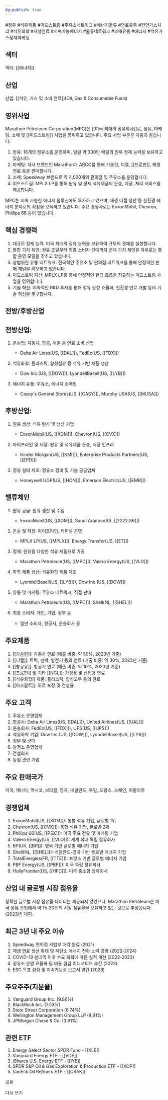 ```yaml
---
dg-publish: true
---
```

#정유 #석유제품 #미드스트림 #주유소네트워크 #에너지물류 #연료유통 #천연가스처리 #석유화학 #재생연료 #지속가능에너지 #물류네트워크 #소매유통 #에너지 #석유가스정제마케팅

## 섹터

섹터: [[에너지]]

## 산업

산업: [[석유, 가스 및 소비 연료]](Oil, Gas & Consumable Fuels)

## 영위사업

Marathon Petroleum Corporation(MPC)은 [[미국 최대의 정유회사]]로, 정유, 마케팅, 소매 및 [[미드스트림]] 사업을 영위하고 있습니다. 주요 사업 부문은 다음과 같습니다:

1. 정유: 16개의 정유소를 운영하며, 일일 약 300만 배럴의 원유 정제 능력을 보유하고 있습니다.
2. 마케팅: 자사 브랜드인 Marathon과 ARCO를 통해 가솔린, 디젤, [[프로판]], 재생 연료 등을 판매합니다.
3. 소매: Speedway 브랜드로 약 4,000개의 편의점 및 주유소를 운영합니다.
4. 미드스트림: MPLX LP를 통해 원유 및 정제 석유제품의 운송, 저장, 처리 서비스를 제공합니다.

MPC는 지속 가능한 에너지 솔루션에도 투자하고 있으며, 재생 디젤 생산 등 친환경 에너지 분야로의 확장을 모색하고 있습니다. 주요 경쟁사로는 ExxonMobil, Chevron, Phillips 66 등이 있습니다.

## 핵심 경쟁력

1. 대규모 정제 능력: 미국 최대의 정유 능력을 보유하여 규모의 경제를 실현합니다.
2. 통합 가치 체인: 원유 조달부터 최종 소비자 판매까지 전체 가치 체인을 아우르는 통합 운영 모델을 갖추고 있습니다.
3. 광범위한 유통 네트워크: 전국적인 주유소 및 편의점 네트워크를 통해 안정적인 판매 채널을 확보하고 있습니다.
4. 미드스트림 자산: MPLX LP를 통해 안정적인 현금 흐름을 창출하는 미드스트림 사업을 영위합니다.
5. 기술 혁신: 지속적인 R&D 투자를 통해 정유 공정 효율화, 친환경 연료 개발 등의 기술 혁신을 추구합니다.

## 전방/후방산업

## 전방산업:

1. 운송업: 자동차, 항공, 해운 등 연료 소비 산업
    
    - Delta Air Lines(US, [[DAL]]), FedEx(US, [[FDX]])
    
2. 석유화학: 플라스틱, 합성섬유 등 석유 기반 제품 생산
    
    - Dow Inc.(US, [[DOW]]), LyondellBasell(US, [[LYB]])
    
3. 에너지 유통: 주유소, 에너지 소매업
    
    - Casey's General Stores(US, [[CASY]]), Murphy USA(US, [[MUSA]])
    

## 후방산업:

1. 원유 생산: 석유 탐사 및 생산 기업
    
    - ExxonMobil(US, [[XOM]]), Chevron(US, [[CVX]])
    
2. 파이프라인 및 저장: 원유 및 석유제품 운송, 저장 인프라
    
    - Kinder Morgan(US, [[KMI]]), Enterprise Products Partners(US, [[EPD]])
    
3. 정유 설비 제조: 정유소 장비 및 기술 공급업체
    
    - Honeywell UOP(US, [[HON]]), Emerson Electric(US, [[EMR]])
    

## 밸류체인

1. 원유 공급: 원유 생산 및 수입
    
    - ExxonMobil(US, [[XOM]]), Saudi Aramco(SA, [[2222.SR]])
    
2. 운송 및 저장: 파이프라인, 터미널 운영
    
    - MPLX LP(US, [[MPLX]]), Energy Transfer(US, [[ET]])
    
3. 정제: 원유를 다양한 석유 제품으로 가공
    
    - Marathon Petroleum(US, [[MPC]]), Valero Energy(US, [[VLO]])
    
4. 화학 제품 생산: 석유화학 제품 제조
    
    - LyondellBasell(US, [[LYB]]), Dow Inc.(US, [[DOW]])
    
5. 유통 및 마케팅: 주유소 네트워크, 직접 판매
    
    - Marathon Petroleum(US, [[MPC]]), Shell(NL, [[SHEL]])
    
6. 최종 소비자: 개인, 기업, 정부 등
    
    - 일반 소비자, 항공사, 운송회사 등
    

## 주요제품

1. [[가솔린]]: 자동차 연료 (매출 비중: 약 50%, 2023년 기준)
2. [[디젤]]: 트럭, 선박, 발전기 등의 연료 (매출 비중: 약 30%, 2023년 기준)
3. [[항공유]]: 항공기 연료 (매출 비중: 약 10%, 2023년 기준)
4. [[프로판]] 및 기타 [[NGL]]: 가정용 및 산업용 연료
5. [[석유화학]] 제품: 플라스틱, 합성고무 등의 원료
6. [[아스팔트]]: 도로 포장 및 건설용

## 주요 고객

1. 주유소 운영업체
2. 항공사: Delta Air Lines(US, [[DAL]]), United Airlines(US, [[UAL]])
3. 운송회사: FedEx(US, [[FDX]]), UPS(US, [[UPS]])
4. 석유화학 기업: Dow Inc.(US, [[DOW]]), LyondellBasell(US, [[LYB]])
5. 정부 및 군대
6. 발전소 운영업체
7. 건설회사
8. 농업 관련 기업

## 주요 판매국가

미국, 캐나다, 멕시코, 브라질, 영국, 네덜란드, 독일, 프랑스, 스페인, 이탈리아

## 경쟁업체

1. ExxonMobil(US, [[XOM]]): 통합 석유 기업, 글로벌 1위
2. Chevron(US, [[CVX]]): 통합 석유 기업, 글로벌 2위
3. Phillips 66(US, [[PSX]]): 미국 주요 정유 및 마케팅 기업
4. Valero Energy(US, [[VLO]]): 세계 최대 독립 정유회사
5. BP(UK, [[BP]]): 영국 기반 글로벌 에너지 기업
6. Shell(NL, [[SHEL]]): 네덜란드-영국 기반 글로벌 에너지 기업
7. TotalEnergies(FR, [[TTE]]): 프랑스 기반 글로벌 에너지 기업
8. PBF Energy(US, [[PBF]]): 미국 독립 정유회사
9. HollyFrontier(US, [[HFC]]): 미국 중소형 정유회사

## 산업 내 글로벌 시장 점유율

정확한 글로벌 시장 점유율 데이터는 제공되지 않았으나, Marathon Petroleum은 미국 정유 산업에서 약 15-20%의 시장 점유율을 보유하고 있는 것으로 추정됩니다 (2023년 기준).

## 최근 3년 내 주요 이슈

1. Speedway 편의점 사업부 매각 완료 (2021)
2. 재생 연료 생산 확대 및 저탄소 에너지 전환 노력 강화 (2022-2024)
3. COVID-19 팬데믹 이후 수요 회복에 따른 실적 개선 (2022-2023)
4. 정유소 운영 효율화 및 비용 절감 이니셔티브 추진 (2023)
5. ESG 목표 설정 및 지속가능성 보고서 발간 (2023)

## 주요주주(지분율)

1. Vanguard Group Inc. (9.86%)
2. BlackRock Inc. (7.53%)
3. State Street Corporation (6.74%)
4. Wellington Management Group LLP (4.91%)
5. JPMorgan Chase & Co. (3.91%)

## 관련 ETF

1. Energy Select Sector SPDR Fund - [[XLE]]
2. Vanguard Energy ETF - [[VDE]]
3. iShares U.S. Energy ETF - [[IYE]]
4. SPDR S&P Oil & Gas Exploration & Production ETF - [[XOP]]
5. VanEck Oil Refiners ETF - [[CRAK]]

공유

다시 쓰기